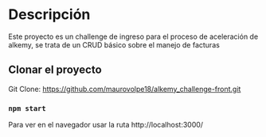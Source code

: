 # Descripción

Este proyecto es un challenge de ingreso para el proceso de aceleración de alkemy, se trata de un CRUD básico sobre el manejo de facturas

## Clonar el proyecto

Git Clone: https://github.com/maurovolpe18/alkemy_challenge-front.git

### `npm start`

Para ver en el navegador usar la ruta http://localhost:3000/

